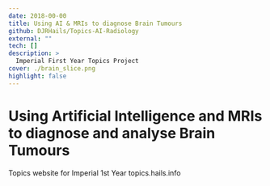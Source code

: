 ```yaml
---
date: 2018-00-00
title: Using AI & MRIs to diagnose Brain Tumours
github: DJRHails/Topics-AI-Radiology
external: ""
tech: []
description: >
  Imperial First Year Topics Project
cover: ./brain_slice.png
highlight: false
---
```


# Using Artificial Intelligence and MRIs to diagnose and analyse Brain Tumours

Topics website for Imperial 1st Year topics.hails.info
